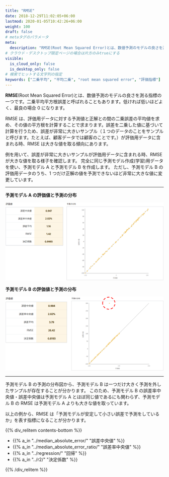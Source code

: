 ```yaml
---
title: "RMSE"
date: 2018-12-29T11:02:05+06:00
lastmod: 2020-01-05T10:42:26+06:00
weight: 100
draft: false
# metaタグのパラメータ
meta:
  description: "RMSE(Root Mean Squared Error)とは、数値予測のモデルの良さを測る指標の一つです。二乗平均平方根誤差と呼ばれることもあります。低ければ低いほどよく、最良の場合 0 になります。"
# クラウド・デスクトップ限定ページの場合は片方のみtrueにする
visible:
  is_cloud_only: false
  is_desktop_only: false
# 検索でヒットする文字列の指定
keywords: ["二乗平均", "平均二乗", "root mean squared error", "評価指標"]
---
```


**RMSE**(Root Mean Squared Error)とは、数値予測のモデルの良さを測る指標の一つです。二乗平均平方根誤差と呼ばれることもあります。低ければ低いほどよく、最良の場合 0 になります。

RMSE は、評価用データに対する予測値と正解との間の二乗誤差の平均値を求め、その値の平方根を計算することで求まります。誤差を二乗した値に基づいて計算を行うため、誤差が非常に大きいサンプル（１つのデータのことをサンプルと呼びます。たとえば、顧客データでは顧客のことです。）が評価用データに含まれる時、RMSE は大きな値を取る傾向にあります。

例を用いて、誤差が非常に大きいサンプルが評価用データに含まれる時、RMSE が大きな値を取る様子を確認します。
完全に同じ予測モデル作成(学習)用データを使い、予測モデル A と予測モデル B を作成します。
ただし、予測モデル B の評価用データのうち、1 つだけ正解の値を予測できないほど非常に大きな値に変更しています。

---

**予測モデル A の評価値と予測の分布**

![](../img/t_slide11.png)

**予測モデル B の評価値と予測の分布**

![](../img/t_slide12.png)

---

予測モデル B の予測の分布図から、予測モデル B は一つだけ大きく予測を外したサンプルが存在することが分かります。
このため、予測モデル B の誤差率中央値・誤差中央値は予測モデル A とほぼ同じ値であるにも関わらず、予測モデル B の RMSE は予測モデル A よりも大きな値を取っています。

以上の例から、RMSE は「予測モデルが安定して小さい誤差で予測をしているか」を表す指標になることが分かります。

{{% div_relitem contents-bottom %}}

- {{% a_in "../median_absolute_error/" "誤差中央値" %}}
- {{% a_in "../median_absolute_error_ratio/" "誤差率中央値" %}}
- {{% a_in "../regression/" "回帰" %}}
- {{% a_in "../r2/" "決定係数" %}}

{{% /div_relitem %}}
